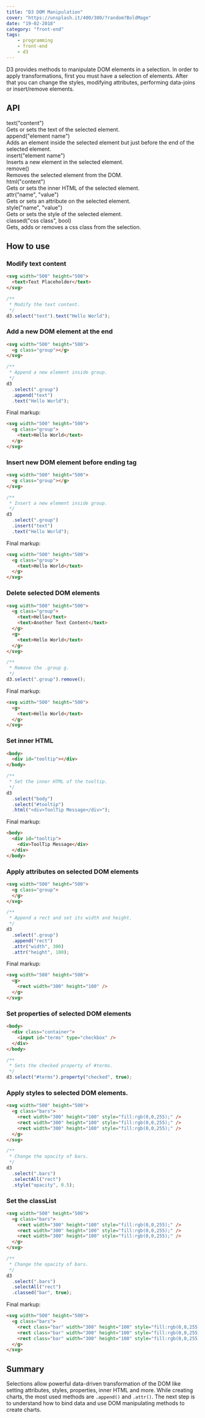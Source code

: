 ```yaml
---
title: "D3 DOM Manipulation"
cover: "https://unsplash.it/400/300/?random?BoldMage"
date: "19-02-2018"
category: "front-end"
tags:
    - programming
    - front-end
    - d3
---
```


D3 provides methods to manipulate DOM elements in a selection. In order to apply transformations, first you must have a selection of elements. After that you can change the styles, modifying attributes, performing data-joins or insert/remove elements.

## API

<div class="api-container">
  <div class="api-item">
    <div>
      <i class="fas fa-code"></i>
      text("content")
    </div>
    <div class="api-description">
      Gets or sets the text of the selected element.
    </div>
  </div>
  <div class="api-item">
    <div>
      <i class="fas fa-code"></i>
      append("element name")
    </div>
    <div class="api-description">
      Adds an element inside the selected element but just before the end of the selected element.
    </div>
  </div>
  <div class="api-item">
    <div>
      <i class="fas fa-code"></i>
      insert("element name")
    </div>
    <div class="api-description">
      Inserts a new element in the selected element.
    </div>
  </div>
  <div class="api-item">
    <div>
      <i class="fas fa-code"></i>
      remove()
    </div>
    <div class="api-description">
      Removes the selected element from the DOM.
    </div>
  </div>
  <div class="api-item">
    <div>
      <i class="fas fa-code"></i>
      html("content")
    </div>
    <div class="api-description">
      Gets or sets the inner HTML of the selected element.
    </div>
  </div>
  <div class="api-item">
    <div>
      <i class="fas fa-code"></i>
      attr("name", "value")
    </div>
    <div class="api-description">
      Gets or sets an attribute on the selected element.
    </div>
  </div>
  <div class="api-item">
    <div>
      <i class="fas fa-code"></i>
      style("name", "value")
    </div>
    <div class="api-description">
      Gets or sets the style of the selected element.
    </div>
  </div>
  <div class="api-item">
    <div>
      <i class="fas fa-code"></i>
      classed("css class", bool)
    </div>
    <div class="api-description">
      Gets, adds or removes a css class from the selection.
    </div>
  </div>
</div>

## How to use

### Modify text content

```html
<svg width="500" height="500">
  <text>Text Placeholder</text>
</svg>
```

```javascript
/**
 * Modify the text content.
 */
d3.select("text").text("Hello World");
```

### Add a new DOM element at the end

```html
<svg width="500" height="500">
  <g class="group"></g>
</svg>
```

```javascript
/**
 * Append a new element inside group.
 */
d3
  .select(".group")
  .append("text")
  .text("Hello World");
```

Final markup:

```html
<svg width="500" height="500">
  <g class="group">
    <text>Hello World</text>
  </g>
</svg>
```

### Insert new DOM element before ending tag

```html
<svg width="500" height="500">
  <g class="group"></g>
</svg>
```

```javascript
/**
 * Insert a new element inside group.
 */
d3
  .select(".group")
  .insert("text")
  .text("Hello World");
```

Final markup:

```html
<svg width="500" height="500">
  <g class="group">
    <text>Hello World</text>
  </g>
</svg>
```

### Delete selected DOM elements

```html
<svg width="500" height="500">
  <g class="group">
    <text>Hello</text>
    <text>Another Text Content</text>
  </g>
  <g>
    <text>Hello World</text>
  </g>
</svg>
```

```javascript
/**
 * Remove the .group g.
 */
d3.select(".group").remove();
```

Final markup:

```html
<svg width="500" height="500">
  <g>
    <text>Hello World</text>
  </g>
</svg>
```

### Set inner HTML

```html
<body>
  <div id="tooltip"></div>
</body>
```

```javascript
/**
 * Set the inner HTML of the tooltip.
 */
d3
  .select("body")
  .select("#tooltip")
  .html("<div>ToolTip Message</div>");
```

Final markup:

```html
<body>
  <div id="tooltip">
    <div>ToolTip Message</div>
  </div>
</body>
```

### Apply attributes on selected DOM elements

```html
<svg width="500" height="500">
  <g class="group">
  </g>
</svg>
```

```javascript
/**
 * Append a rect and set its width and height.
 */
d3
  .select(".group")
  .append("rect")
  .attr("width", 300)
  .attr("height", 100);
```

Final markup:

```html
<svg width="500" height="500">
  <g>
    <rect width="300" height="100" />
  </g>
</svg>
```

### Set properties of selected DOM elements

```html
<body>
  <div class="container">
    <input id="terms" type="checkbox" />
  </div>
</body>
```

```javascript
/**
 * Sets the checked property of #terms.
 */
d3.select("#terms").property("checked", true);
```

### Apply styles to selected DOM elements.

```html
<svg width="500" height="500">
  <g class="bars">
    <rect width="300" height="100" style="fill:rgb(0,0,255);" />
    <rect width="300" height="100" style="fill:rgb(0,0,255);" />
    <rect width="300" height="100" style="fill:rgb(0,0,255);" />
  </g>
</svg>
```

```javascript
/**
 * Change the opacity of bars.
 */
d3
  .select(".bars")
  .selectAll("rect")
  .style("opacity", 0.5);
```

### Set the classList

```html
<svg width="500" height="500">
  <g class="bars">
    <rect width="300" height="100" style="fill:rgb(0,0,255);" />
    <rect width="300" height="100" style="fill:rgb(0,0,255);" />
    <rect width="300" height="100" style="fill:rgb(0,0,255);" />
  </g>
</svg>
```

```javascript
/**
 * Change the opacity of bars.
 */
d3
  .select(".bars")
  .selectAll("rect")
  .classed("bar", true);
```

Final markup:

```html
<svg width="500" height="500">
  <g class="bars">
    <rect class="bar" width="300" height="100" style="fill:rgb(0,0,255);" />
    <rect class="bar" width="300" height="100" style="fill:rgb(0,0,255);" />
    <rect class="bar" width="300" height="100" style="fill:rgb(0,0,255);" />
  </g>
</svg>
```

## Summary

Selections allow powerful data-driven transformation of the DOM like setting attributes, styles, properties, inner HTML and more. While creating charts, the most used methods are `.append()` and `.attr()`. The next step is to understand how to bind data and use DOM manipulating methods to create charts.
